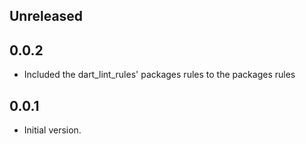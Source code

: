 ## Unreleased

## 0.0.2

- Included the dart_lint_rules' packages rules to the packages rules

## 0.0.1

- Initial version.
